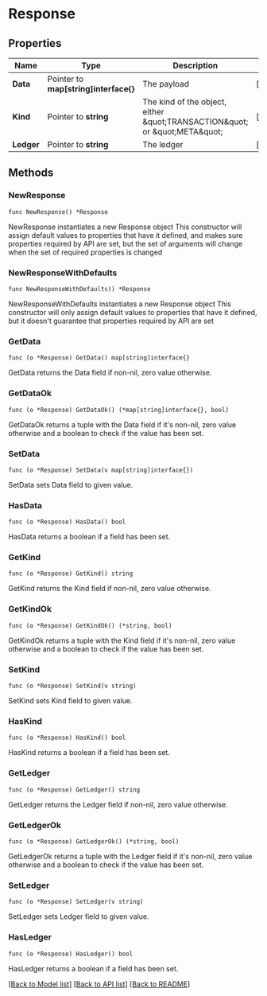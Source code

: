 # Response

## Properties

Name | Type | Description | Notes
------------ | ------------- | ------------- | -------------
**Data** | Pointer to **map[string]interface{}** | The payload | [optional] 
**Kind** | Pointer to **string** | The kind of the object, either \&quot;TRANSACTION\&quot; or \&quot;META\&quot; | [optional] 
**Ledger** | Pointer to **string** | The ledger | [optional] 

## Methods

### NewResponse

`func NewResponse() *Response`

NewResponse instantiates a new Response object
This constructor will assign default values to properties that have it defined,
and makes sure properties required by API are set, but the set of arguments
will change when the set of required properties is changed

### NewResponseWithDefaults

`func NewResponseWithDefaults() *Response`

NewResponseWithDefaults instantiates a new Response object
This constructor will only assign default values to properties that have it defined,
but it doesn't guarantee that properties required by API are set

### GetData

`func (o *Response) GetData() map[string]interface{}`

GetData returns the Data field if non-nil, zero value otherwise.

### GetDataOk

`func (o *Response) GetDataOk() (*map[string]interface{}, bool)`

GetDataOk returns a tuple with the Data field if it's non-nil, zero value otherwise
and a boolean to check if the value has been set.

### SetData

`func (o *Response) SetData(v map[string]interface{})`

SetData sets Data field to given value.

### HasData

`func (o *Response) HasData() bool`

HasData returns a boolean if a field has been set.

### GetKind

`func (o *Response) GetKind() string`

GetKind returns the Kind field if non-nil, zero value otherwise.

### GetKindOk

`func (o *Response) GetKindOk() (*string, bool)`

GetKindOk returns a tuple with the Kind field if it's non-nil, zero value otherwise
and a boolean to check if the value has been set.

### SetKind

`func (o *Response) SetKind(v string)`

SetKind sets Kind field to given value.

### HasKind

`func (o *Response) HasKind() bool`

HasKind returns a boolean if a field has been set.

### GetLedger

`func (o *Response) GetLedger() string`

GetLedger returns the Ledger field if non-nil, zero value otherwise.

### GetLedgerOk

`func (o *Response) GetLedgerOk() (*string, bool)`

GetLedgerOk returns a tuple with the Ledger field if it's non-nil, zero value otherwise
and a boolean to check if the value has been set.

### SetLedger

`func (o *Response) SetLedger(v string)`

SetLedger sets Ledger field to given value.

### HasLedger

`func (o *Response) HasLedger() bool`

HasLedger returns a boolean if a field has been set.


[[Back to Model list]](../README.md#documentation-for-models) [[Back to API list]](../README.md#documentation-for-api-endpoints) [[Back to README]](../README.md)



